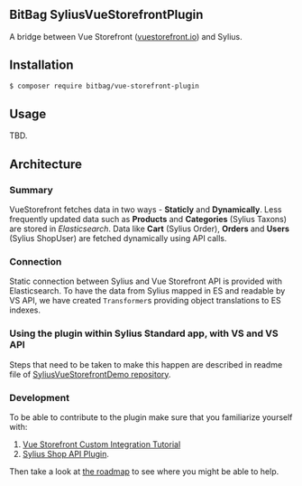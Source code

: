 ## BitBag SyliusVueStorefrontPlugin

A bridge between Vue Storefront ([vuestorefront.io](https://vuestorefront.io)) and Sylius.

## Installation

```bash
$ composer require bitbag/vue-storefront-plugin
```

## Usage

TBD.

## Architecture

### Summary 

VueStorefront fetches data in two ways - **Staticly** and **Dynamically**. Less frequently updated data such as **Products** and **Categories** (Sylius Taxons) are stored in _Elasticsearch_. 
Data like **Cart** (Sylius Order), **Orders** and **Users** (Sylius ShopUser) are fetched dynamically using API calls.

### Connection

Static connection between Sylius and Vue Storefront API is provided with Elasticsearch. 
To have the data from Sylius mapped in ES and readable by VS API, we have created `Transformer`s providing object translations to ES indexes. 

### Using the plugin within Sylius Standard app, with VS and VS API

Steps that need to be taken to make this happen are described in readme file of [SyliusVueStorefrontDemo repository](https://github.com/BitBagCommerce/SyliusVueStorefrontDemo).

### Development

To be able to contribute to the plugin make sure that you familiarize yourself with:
 1. [Vue Storefront Custom Integration Tutorial](https://github.com/DivanteLtd/vue-storefront-integration-sdk/)
 2. [Sylius Shop API Plugin](https://github.com/Sylius/ShopApiPlugin/). 
 
 Then take a look at [the roadmap](https://github.com/BitBagCommerce/SyliusVueStorefrontPlugin/projects/1) to see where you might be able to help.
